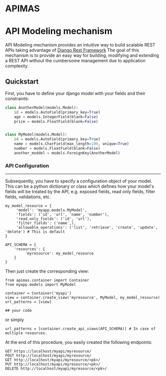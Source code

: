APIMAS
=====

# API Modeling mechanism

API Modeling mechanism provides an intuitive way to build scalable REST APIs
taking advantage of [Django Rest Framework](http://www.django-rest-framework.org/)
The goal of this mechanism is to provide an easy way for building, modifying and
extending a REST API without the cumbersome management due to application
complexity.

## Quickstart

First, you have to define your django model with your fields and their constraints:

```python
class AnotherModel(models.Model):
    id = models.AutoField(primary_key=True)
    age = models.IntegerField(blank=False)
    price = models.FloatField(blank=False)


class MyModel(models.Model):
    id = models.AutoField(primary_key=True)
    name = models.CharField(max_length=100, unique=True)
    number = models.FloatField(blank=False)
    another_moddel = models.ForeignKey(AnotherModel)
```

### API Configuration
-----------------

Subsequently, you have to specify a configuration object of your model.
This can be a python dictionary or class which defines how your model's fields
will be treated by the API, e.g. exposed fields, read only fields, filter fields, validations,
etc.

```
my_model_resource = {
     'model': 'myapp.models.MyModel',
     'fields': ('id', 'url', 'name', 'number'),
     'read_only_fields': ('id', 'url'),
     'filter_fields': ('name',),
     'allowable_operations': ('list', 'retrieve', 'create', 'update', 'delete') # This is default
}

API_SCHEMA = {
    'resources': {
         'myresource': my_model_resource
    }
}
```

Then just create the corresponding view:

```
from apimas.container import Container
from myapp.models import MyModel

container = Container('myapi')
view = container.create_view('myresource', MyModel, my_model_resource)
url_patterns = [view]

## your code
```

or simply

```
url_patterns = [container.create_api_views(API_SCHEMA)] # In case of multiple resources.
```
At the end of this procedure, you easily created the following endpoints:

```
GET https://localhost/myapi/myresource/
POST http://localhost/myapi/myresource/
GET http://localhost/myapi/myresource/<pk>/
PUT http://localhost/myapi/myresource/<pk>/
DELETE http://localhost/myapi/myresource/<pk>/
```
